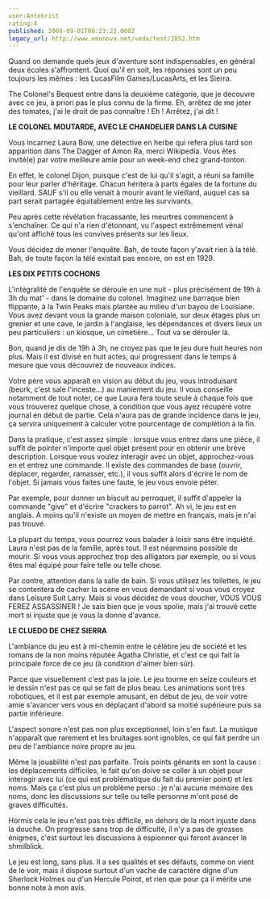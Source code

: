 ```yaml
---
user:Antekrist
rating:4
published: 2008-09-01T08:23:22.000Z
legacy_url: http://www.emunova.net/veda/test/2852.htm
---
```

Quand on demande quels jeux d'aventure sont indispensables, en général deux écoles s'affrontent. Quoi qu'il en soit, les réponses sont un peu toujours les mêmes : les LucasFilm Games/LucasArts, et les Sierra.  

The Colonel's Bequest entre dans la deuxième catégorie, que je découvre avec ce jeu, à priori pas le plus connu de la firme. Eh, arrêtez de me jeter des tomates, j'ai le droit de pas connaître ! Eh ! Arrêtez, j'ai dit !  

  

**LE COLONEL MOUTARDE, AVEC LE CHANDELIER DANS LA CUISINE**  

Vous incarnez Laura Bow, une détective en herbe qui refera plus tard son apparition dans The Dagger of Amon Ra, merci Wikipedia. Vous êtes invité(e) par votre meilleure amie pour un week-end chez grand-tonton.  

En effet, le colonel Dijon, puisque c'est de lui qu'il s'agit, a réuni sa famille pour leur parler d'héritage. Chacun héritera à parts égales de la fortune du vieillard. SAUF s'il ou elle venait à mourir avant le vieillard, auquel cas sa part serait partagée équitablement entre les survivants.  

Peu après cette révélation fracassante, les meurtres commencent à s'enchaîner. Ce qui n'a rien d'étonnant, vu l'aspect extrêmement vénal qu'ont affiché tous les convives présents sur les lieux.  

Vous décidez de mener l'enquête. Bah, de toute façon y'avait rien à la télé. Bah, de toute façon la télé existait pas encore, on est en 1929\.  

  

**LES DIX PETITS COCHONS**  

L'intégralité de l'enquête se déroule en une nuit - plus précisément de 19h à 3h du mat' - dans le domaine du colonel. Imaginez une barraque bien flippante, à la Twin Peaks mais plantée au milieu d'un bayou de Louisiane. Vous avez devant vous la grande maison coloniale, sur deux étages plus un grenier et une cave, le jardin à l'anglaise, les dépendances et divers lieux un peu particuliers : un kiosque, un cimetière... Tout va se dérouler là.  

Bon, quand je dis de 19h à 3h, ne croyez pas que le jeu dure huit heures non plus. Mais il est divisé en huit actes, qui progressent dans le temps à mesure que vous découvrez de nouveaux indices.  

Votre père vous apparaît en vision au début du jeu, vous introduisant (beurk, c'est sale l'inceste...) au maniement du jeu. Il vous conseille notamment de tout noter, ce que Laura fera toute seule à chaque fois que vous trouverez quelque chose, à condition que vous ayez récupéré votre journal en début de partie. Cela n'aura pas de grande incidence dans le jeu, ça servira uniquement à calculer votre pourcentage de complétion à la fin.  

Dans la pratique, c'est assez simple : lorsque vous entrez dans une pièce, il suffit de pointer n'importe quel objet présent pour en obtenir une brève description. Lorsque vous voulez interagir avec un objet, approchez-vous en et entrez une commande. Il existe des commandes de base (ouvrir, déplacer, regarder, ramasser, etc.), il vous suffit alors d'écrire le nom de l'objet. Si jamais vous faites une faute, le jeu vous envoie péter.  

Par exemple, pour donner un biscuit au perroquet, il suffit d'appeler la commande "give" et d'écrire "crackers to parrot". Ah vi, le jeu est en anglais. À moins qu'il n'existe un moyen de mettre en français, mais je n'ai pas trouvé.  

La plupart du temps, vous pourrez vous balader à loisir sans être inquiété. Laura n'est pas de la famille, après tout. Il est néanmoins possible de mourir. Si vous vous approchez trop des alligators par exemple, ou si vous êtes mal équipé pour faire telle ou telle chose.  

Par contre, attention dans la salle de bain. Si vous utilisez les toilettes, le jeu se contentera de cacher la scène en vous demandant si vous vous croyez dans Leisure Suit Larry. Mais si vous décidez de vous doucher, VOUS VOUS FEREZ ASSASSINER ! Je sais bien que je vous spolie, mais j'ai trouvé cette mort si injuste que je vous la donne d'avance.  

  

**LE CLUEDO DE CHEZ SIERRA**  

L'ambiance du jeu est à mi-chemin entre le célèbre jeu de société et les romans de la non moins réputée Agatha Christie, et c'est ce qui fait la principale force de ce jeu (à condition d'aimer bien sûr).  

Parce que visuellement c'est pas la joie. Le jeu tourne en seize couleurs et le dessin n'est pas ce qui se fait de plus beau. Les animations sont très robotiques, et il est par exemple amusant, en début de jeu, de voir votre amie s'avancer vers vous en déplaçant d'abord sa moitié supérieure puis sa partie inférieure.  

L'aspect sonore n'est pas non plus exceptionnel, loin s'en faut. La musique n'apparaît que rarement et les bruitages sont ignobles, ce qui fait perdre un peu de l'ambiance noire propre au jeu.  

Même la jouabilité n'est pas parfaite. Trois points gênants en sont la cause : les déplacements difficiles, le fait qu'on doive se coller à un objet pour interagir avec lui (ce qui est problématique du fait du premier point) et les noms. Mais ça c'est plus un problème perso : je n'ai aucune mémoire des noms, donc les discussions sur telle ou telle personne m'ont posé de graves difficultés.  

Hormis cela le jeu n'est pas très difficile, en dehors de la mort injuste dans la douche. On progresse sans trop de difficulté, il n'y a pas de grosses énigmes, c'est surtout les discussions à espionner qui feront avancer le shmilblick.  

Le jeu est long, sans plus. Il a ses qualités et ses défauts, comme on vient de le voir, mais il dispose surtout d'un vache de caractère digne d'un Sherlock Holmes ou d'un Hercule Poirot, et rien que pour ça il mérite une bonne note à mon avis.